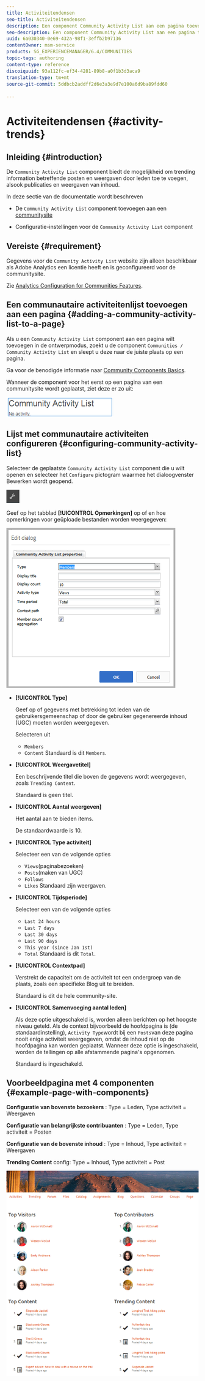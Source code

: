 ```yaml
---
title: Activiteitendensen
seo-title: Activiteitendensen
description: Een component Community Activity List aan een pagina toevoegen
seo-description: Een component Community Activity List aan een pagina toevoegen
uuid: 6a030340-0e69-432a-98f1-3effb2b97136
contentOwner: msm-service
products: SG_EXPERIENCEMANAGER/6.4/COMMUNITIES
topic-tags: authoring
content-type: reference
discoiquuid: 93a112fc-ef34-4281-89b8-a0f1b3d3aca9
translation-type: tm+mt
source-git-commit: 5ddbcb2addff2d6e3a3e9d7e100a6d9ba89fdd60

---
```



# Activiteitendensen {#activity-trends}

## Inleiding {#introduction}

De `Community Activity List` component biedt de mogelijkheid om trending information betreffende posten en weergaven door leden toe te voegen, alsook publicaties en weergaven van inhoud.

In deze sectie van de documentatie wordt beschreven

* De `Community Activity List` component toevoegen aan een [communitysite](overview.md#community-sites)

* Configuratie-instellingen voor de `Community Activity List` component

## Vereiste {#requirement}

Gegevens voor de `Community Activity List` website zijn alleen beschikbaar als Adobe Analytics een licentie heeft en is geconfigureerd voor de communitysite.

Zie [Analytics Configuration for Communities Features](analytics.md).

## Een communautaire activiteitenlijst toevoegen aan een pagina {#adding-a-community-activity-list-to-a-page}

Als u een `Community Activity List` component aan een pagina wilt toevoegen in de ontwerpmodus, zoekt u de component `Communities / Community Activity List` en sleept u deze naar de juiste plaats op een pagina.

Ga voor de benodigde informatie naar [Community Components Basics](basics.md).

Wanneer de component voor het eerst op een pagina van een communitysite wordt geplaatst, ziet deze er zo uit:

![chlimage_1-227](assets/chlimage_1-227.png)

## Lijst met communautaire activiteiten configureren {#configuring-community-activity-list}

Selecteer de geplaatste `Community Activity List` component die u wilt openen en selecteer het `Configure` pictogram waarmee het dialoogvenster Bewerken wordt geopend.

![chlimage_1-228](assets/chlimage_1-228.png)

Geef op het tabblad **[!UICONTROL Opmerkingen]** op of en hoe opmerkingen voor geüploade bestanden worden weergegeven:

![chlimage_1-229](assets/chlimage_1-229.png)

* **[!UICONTROL Type]**

   Geef op of gegevens met betrekking tot leden van de gebruikersgemeenschap of door de gebruiker gegenereerde inhoud (UGC) moeten worden weergegeven.

   Selecteren uit
   * `Members`
   * `Content`
   Standaard is dit `Members`.

* **[!UICONTROL Weergavetitel]**

   Een beschrijvende titel die boven de gegevens wordt weergegeven, zoals `Trending Content`.

   Standaard is geen titel.

* **[!UICONTROL Aantal weergeven]**

   Het aantal aan te bieden items.

   De standaardwaarde is 10.

* **[!UICONTROL Type activiteit]**

   Selecteer een van de volgende opties
   * `Views`(paginabezoeken)
   * `Posts`(maken van UGC)
   * `Follows`
   * `Likes`
   Standaard zijn weergaven.

* **[!UICONTROL Tijdsperiode]**

   Selecteer een van de volgende opties
   * `Last 24 hours`
   * `Last 7 days`
   * `Last 30 days`
   * `Last 90 days`
   * `This year (since Jan 1st)`
   * `Total`
   Standaard is dit `Total`.

* **[!UICONTROL Contextpad]**

   Verstrekt de capaciteit om de activiteit tot een ondergroep van de plaats, zoals een specifieke Blog uit te breiden.

   Standaard is dit de hele community-site.

* **[!UICONTROL Samenvoeging aantal leden]**

   Als deze optie uitgeschakeld is, worden alleen berichten op het hoogste niveau geteld. Als de context bijvoorbeeld de hoofdpagina is (de standaardinstelling), `Activity Type`wordt bij een `Posts`van deze pagina nooit enige activiteit weergegeven, omdat de inhoud niet op de hoofdpagina kan worden geplaatst. Wanneer deze optie is ingeschakeld, worden de tellingen op alle afstammende pagina&#39;s opgenomen.

   Standaard is ingeschakeld.

## Voorbeeldpagina met 4 componenten {#example-page-with-components}

**Configuratie van bovenste bezoekers** : Type = Leden, Type activiteit = Weergaven

**Configuratie van belangrijkste contribuanten** : Type = Leden, Type activiteit = Posten

**Configuratie van de bovenste inhoud** : Type = Inhoud, Type activiteit = Weergaven

**Trending Content** config: Type = Inhoud, Type activiteit = Post

![chlimage_1-230](assets/chlimage_1-230.png)
